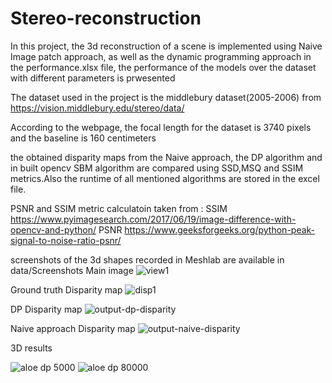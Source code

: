 # Stereo-reconstruction

In this project, the 3d reconstruction of a scene is implemented using Naive Image patch approach, as well as the dynamic programming approach in the performance.xlsx file, the performance of the models over the dataset with different parameters is prwesented

The dataset used in the project is the middlebury dataset(2005-2006) from
https://vision.middlebury.edu/stereo/data/

According to the webpage, the focal length for the dataset is 3740 pixels and the baseline is 160 centimeters

the obtained disparity maps from the Naive approach, the DP algorithm and in built opencv SBM algorithm are
compared using SSD,MSQ and SSIM metrics.Also the runtime of all mentioned algorithms are stored in the excel file.

PSNR and SSIM metric calculatoin taken from :
SSIM
https://www.pyimagesearch.com/2017/06/19/image-difference-with-opencv-and-python/
PSNR
https://www.geeksforgeeks.org/python-peak-signal-to-noise-ratio-psnr/


screenshots of the 3d shapes recorded in Meshlab are available in data/Screenshots
Main image 
![view1](https://user-images.githubusercontent.com/72257286/142197666-8e938429-14f3-4abc-bb27-819bd87f7bfe.png)

Ground truth Disparity map
![disp1](https://user-images.githubusercontent.com/72257286/142197597-7a58dc91-6f15-44e4-87b6-5cc41c48bccc.png)


DP Disparity map
![output-dp-disparity](https://user-images.githubusercontent.com/72257286/142197692-9ff9785a-78bf-40ca-93e7-fb3a960b7bf5.png)


Naive approach Disparity map 
![output-naive-disparity](https://user-images.githubusercontent.com/72257286/142197734-35c0efdf-da19-4d3a-bfe4-6c69addfd971.png)

3D results 

![aloe dp 5000 ](https://user-images.githubusercontent.com/72257286/142197773-8a242579-f010-4572-ada5-09ff3923e4a8.png)
![aloe dp 80000 ](https://user-images.githubusercontent.com/72257286/142197783-b9eb9d91-73c5-476a-be4a-88f74431214a.png)



